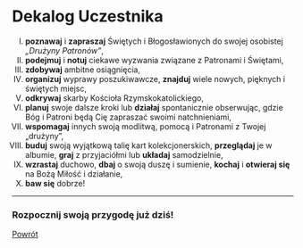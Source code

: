 # Dekalog Uczestnika
<ol type="I">
<li><strong>poznawaj</strong> i <strong>zapraszaj</strong> Świętych i Błogosławionych do swojej osobistej <em>„Drużyny Patronów”</em>,</li>
<li><strong>podejmuj</strong> i <strong>notuj</strong> ciekawe wyzwania związane z Patronami i Świętami,</li>
<li><strong>zdobywaj</strong> ambitne osiągnięcia,</li>
<li><strong>organizuj</strong> wyprawy poszukiwawcze, <strong>znajduj</strong> wiele nowych, pięknych i świętych miejsc,</li>
<li><strong>odkrywaj</strong> skarby Kościoła Rzymskokatolickiego,</li>
<li><strong>planuj</strong> swoje dalsze kroki lub <strong>działaj</strong> spontanicznie obserwując, gdzie Bóg i Patroni będą Cię zapraszać swoimi natchnieniami,</li>
<li><strong>wspomagaj</strong> innych swoją modlitwą, pomocą i Patronami z Twojej „drużyny”,</li>
<li><strong>buduj</strong> swoją wyjątkową talię kart kolekcjonerskich, <strong>przeglądaj</strong> je w albumie, <strong>graj</strong> z przyjaciółmi lub <strong>układaj</strong> samodzielnie,</li>
<li><strong>wzrastaj</strong> duchowo, <strong>dbaj</strong> o swoją duszę i sumienie, <strong>kochaj</strong> i <strong>otwieraj się</strong> na Bożą Miłość i działanie,</li>
<li><strong>baw się</strong> dobrze!</li>
</ol>

---
### <div class="colored centered">Rozpocznij swoją przygodę już dziś!</div>

[Powrót](index.md)
